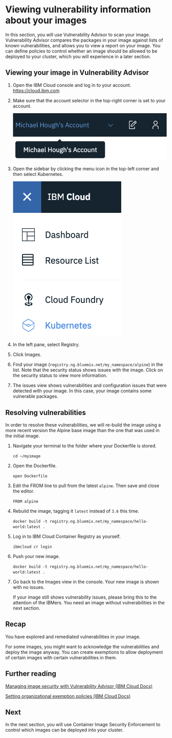 # Viewing vulnerability information about your images

In this section, you will use Vulnerability Advisor to scan your image. Vulnerability Advisor compares the packages in your image against lists of known vulnerabilities, and allows you to view a report on your image. You can define policies to control whether an image should be allowed to be deployed to your cluster, which you will experience in a later section.

## Viewing your image in Vulnerability Advisor

1. Open the IBM Cloud console and log in to your account. <https://cloud.ibm.com>

2. Make sure that the account selector in the top-right corner is set to your account.

    ![IBM Cloud account selector](./5_1.png)

3. Open the sidebar by clicking the menu icon in the top-left corner and then select Kubernetes.

    ![Kubernetes button in sidebar](./5_2.png)

4. In the left pane, select Registry.

5. Click Images.

6. Find your image (`registry.ng.bluemix.net/my_namespace/alpine`) in the list. Note that the security status shows issues with the image. Click on the security status to view more information.

7. The issues view shows vulnerabilities and configuration issues that were detected with your image. In this case, your image contains some vulnerable packages.

## Resolving vulnerabilities

In order to resolve these vulnerabilities, we will re-build the image using a more recent version the Alpine base image than the one that was used in the initial image.

1. Navigate your terminal to the folder where your Dockerfile is stored.

    `cd ~/myimage`

2. Open the Dockerfile.

    `open Dockerfile`

3. Edit the FROM line to pull from the latest `alpine`. Then save and close the editor.

    `FROM alpine`

4. Rebuild the image, tagging it `latest` instead of `3.6` this time.

    `docker build -t registry.ng.bluemix.net/my_namespace/hello-world:latest .`

5. Log in to IBM Cloud Container Registry as yourself.

    `ibmcloud cr login`

6. Push your new image.

    `docker build -t registry.ng.bluemix.net/my_namespace/hello-world:latest .`

7. Go back to the Images view in the console. Your new image is shown with no issues.

    If your image still shows vulnerability issues, please bring this to the attention of the IBMers. You need an image without vulnerabilities in the next section.

## Recap

You have explored and remediated vulnerabilities in your image.

For some images, you might want to acknowledge the vulnerabilities and deploy the image anyway. You can create exemptions to allow deployment of certain images with certain vulnerabilities in them.

## Further reading

[Managing image security with Vulnerability Advisor (IBM Cloud Docs)](https://console.bluemix.net/docs/services/va/va_index.html#va_index)

[Setting organizational exemption policies (IBM Cloud Docs)](https://console.bluemix.net/docs/services/va/va_index.html#va_managing_policy)


## Next

In the next section, you will use Container Image Security Enforcement to control which images can be deployed into your cluster.
